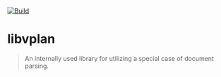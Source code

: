 [![Build][build-img]][build-url]

# libvplan
> An internally used library for utilizing a special case of document parsing.

[build-img]: https://travis-ci.com/fschillerg/libvplan.svg?branch=master
[build-url]: https://travis-ci.com/fschillerg/libvplan
